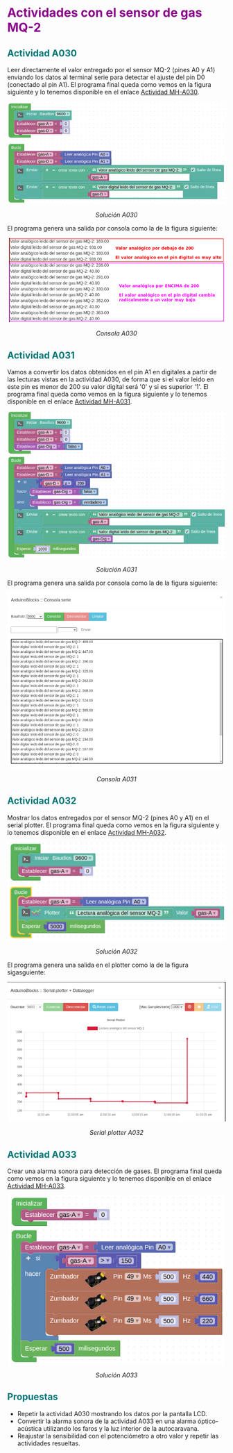 # <FONT COLOR=#8B008B>Actividades con el sensor de gas MQ-2</font>

## <FONT COLOR=#007575>**Actividad A030**</font>
Leer directamente el valor entregado por el sensor MQ-2 (pines A0 y A1) enviando los datos al terminal serie para detectar el ajuste del pin D0 (conectado al pin A1). El programa final queda como vemos en la figura siguiente y lo tenemos disponible en el enlace [Actividad MH-A030](../programas/MH-A030.abp).

<center>

![Solución A030](../img/actividades/A030.png)

*Solución A030*

</center>

El programa genera una salida por consola como la de la figura siguiente:

<center>

![Consola A030](../img/actividades/A030C.png)

*Consola A030*

</center>

## <FONT COLOR=#007575>**Actividad A031**</font>
Vamos a convertir los datos obtenidos en el pin A1 en digitales a partir de las lecturas vistas en la actividad A030, de forma que si el valor leido en este pin es menor de 200 su valor digital será '0' y si es superior '1'. El programa final queda como vemos en la figura siguiente y lo tenemos disponible en el enlace [Actividad MH-A031](../programas/MH-A031.abp).

<center>

![Solución A031](../img/actividades/A031.png)

*Solución A031*

</center>

El programa genera una salida por consola como la de la figura siguiente:

<center>

![Consola A031](../img/actividades/A031C.png)

*Consola A031*

</center>

## <FONT COLOR=#007575>**Actividad A032**</font>
Mostrar los datos entregados por el sensor MQ-2 (pines A0 y A1) en el serial plotter. El programa final queda como vemos en la figura siguiente y lo tenemos disponible en el enlace [Actividad MH-A032](../programas/MH-A032.abp).

<center>

![Solución A032](../img/actividades/A032.png)

*Solución A032*

</center>

El programa genera una salida en el plotter como la de la figura sigasguiente:

<center>

![Serial plotter A032](../img/actividades/A032SP.png)

*Serial plotter A032*

</center>

## <FONT COLOR=#007575>**Actividad A033**</font>
Crear una alarma sonora para detección de gases. El programa final queda como vemos en la figura siguiente y lo tenemos disponible en el enlace [Actividad MH-A033](../programas/MH-A033.abp).

<center>

![Solución A033](../img/actividades/A033.png)

*Solución A033*

</center>

## <FONT COLOR=#007575>Propuestas</font>

* Repetir la actividad A030 mostrando los datos por la pantalla LCD.
* Convertir la alarma sonora de la actividad A033 en una alarma óptico-acústica utilizando los faros y la luz interior de la autocaravana.
* Reajustar la sensibilidad con el potenciómetro a otro valor y repetir las actividades resueltas.
